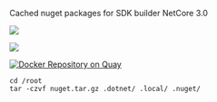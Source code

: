 Cached nuget packages for SDK builder NetCore 3.0

[![](https://images.microbadger.com/badges/image/imdocker1/dotnet-core3-sdk-cached.svg)](https://microbadger.com/images/imdocker1/dotnet-core3-sdk-cached "Get your own image badge on microbadger.com")

[![](https://images.microbadger.com/badges/version/imdocker1/dotnet-core3-sdk-cached.svg)](https://microbadger.com/images/imdocker1/dotnet-core3-sdk-cached "Get your own version badge on microbadger.com")

[![Docker Repository on Quay](https://quay.io/repository/imdocker1/dotnet-core3-sdk-cached/status "Docker Repository on Quay")](https://quay.io/repository/imdocker1/dotnet-core3-sdk-cached)

```
cd /root
tar -czvf nuget.tar.gz .dotnet/ .local/ .nuget/
```
